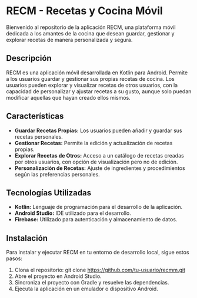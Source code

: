 # RECM - Recetas y Cocina Móvil

Bienvenido al repositorio de la aplicación RECM, una plataforma móvil dedicada a los amantes de la cocina que desean guardar, gestionar y explorar recetas de manera personalizada y segura.

## Descripción

RECM es una aplicación móvil desarrollada en Kotlin para Android. Permite a los usuarios guardar y gestionar sus propias recetas de cocina. Los usuarios pueden explorar y visualizar recetas de otros usuarios, con la capacidad de personalizar y ajustar recetas a su gusto, aunque solo puedan modificar aquellas que hayan creado ellos mismos.

## Características

- **Guardar Recetas Propias:** Los usuarios pueden añadir y guardar sus recetas personales.
- **Gestionar Recetas:** Permite la edición y actualización de recetas propias.
- **Explorar Recetas de Otros:** Acceso a un catálogo de recetas creadas por otros usuarios, con opción de visualización pero no de edición.
- **Personalización de Recetas:** Ajuste de ingredientes y procedimientos según las preferencias personales.

## Tecnologías Utilizadas

- **Kotlin:** Lenguaje de programación para el desarrollo de la aplicación.
- **Android Studio:** IDE utilizado para el desarrollo.
- **Firebase:** Utilizado para autenticación y almacenamiento de datos.

## Instalación

Para instalar y ejecutar RECM en tu entorno de desarrollo local, sigue estos pasos:

1. Clona el repositorio:
git clone https://github.com/tu-usuario/recmm.git
2. Abre el proyecto en Android Studio.
3. Sincroniza el proyecto con Gradle y resuelve las dependencias.
4. Ejecuta la aplicación en un emulador o dispositivo Android.

